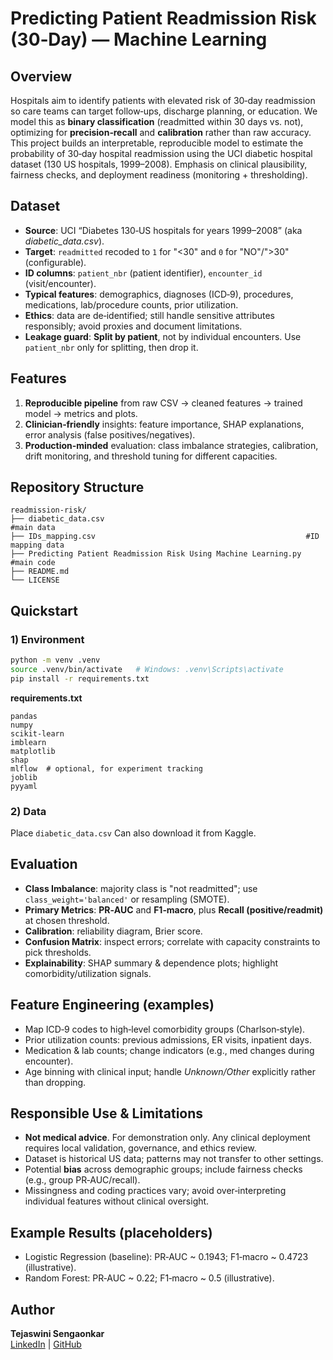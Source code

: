 # Predicting Patient Readmission Risk (30‑Day) — Machine Learning

## Overview
Hospitals aim to identify patients with elevated risk of 30‑day readmission so care teams can target follow‑ups, discharge planning, or education. We model this as **binary classification** (readmitted within 30 days vs. not), optimizing for **precision‑recall** and **calibration** rather than raw accuracy. This project builds an interpretable, reproducible model to estimate the probability of 30‑day hospital readmission using the UCI diabetic hospital dataset (130 US hospitals, 1999–2008). Emphasis on clinical plausibility, fairness checks, and deployment readiness (monitoring + thresholding).


##  Dataset

* **Source**: UCI “Diabetes 130‑US hospitals for years 1999–2008” (aka *diabetic\_data.csv*).
* **Target**: `readmitted` recoded to `1` for "<30" and `0` for "NO"/">30" (configurable).
* **ID columns**: `patient_nbr` (patient identifier), `encounter_id` (visit/encounter).
* **Typical features**: demographics, diagnoses (ICD‑9), procedures, medications, lab/procedure counts, prior utilization.
* **Ethics**: data are de‑identified; still handle sensitive attributes responsibly; avoid proxies and document limitations.
* **Leakage guard**: **Split by patient**, not by individual encounters. Use `patient_nbr` only for splitting, then drop it.


##  Features

1. **Reproducible pipeline** from raw CSV → cleaned features → trained model → metrics and plots.
2. **Clinician‑friendly** insights: feature importance, SHAP explanations, error analysis (false positives/negatives).
3. **Production‑minded** evaluation: class imbalance strategies, calibration, drift monitoring, and threshold tuning for different capacities.


##  Repository Structure

```
readmission-risk/
├── diabetic_data.csv                                             #main data 
├── IDs_mapping.csv                                               #ID mapping data
├── Predicting Patient Readmission Risk Using Machine Learning.py #main code
├── README.md
└── LICENSE
```

##  Quickstart

### 1) Environment

```bash
python -m venv .venv
source .venv/bin/activate   # Windows: .venv\Scripts\activate
pip install -r requirements.txt
```

**requirements.txt**

```
pandas
numpy
scikit-learn
imblearn
matplotlib
shap
mlflow  # optional, for experiment tracking
joblib
pyyaml
```

### 2) Data

Place `diabetic_data.csv`
Can also download it from Kaggle.


##  Evaluation 

* **Class Imbalance**: majority class is "not readmitted"; use `class_weight='balanced'` or resampling (SMOTE).
* **Primary Metrics**: **PR‑AUC** and **F1‑macro**, plus **Recall (positive/readmit)** at chosen threshold.
* **Calibration**: reliability diagram, Brier score.
* **Confusion Matrix**: inspect errors; correlate with capacity constraints to pick thresholds.
* **Explainability**: SHAP summary & dependence plots; highlight comorbidity/utilization signals.


##  Feature Engineering (examples)

* Map ICD‑9 codes to high‑level comorbidity groups (Charlson‑style).
* Prior utilization counts: previous admissions, ER visits, inpatient days.
* Medication & lab counts; change indicators (e.g., med changes during encounter).
* Age binning with clinical input; handle *Unknown/Other* explicitly rather than dropping.


##  Responsible Use & Limitations

* **Not medical advice**. For demonstration only. Any clinical deployment requires local validation, governance, and ethics review.
* Dataset is historical US data; patterns may not transfer to other settings.
* Potential **bias** across demographic groups; include fairness checks (e.g., group PR‑AUC/recall).
* Missingness and coding practices vary; avoid over‑interpreting individual features without clinical oversight.


##  Example Results (placeholders)

* Logistic Regression (baseline): PR‑AUC \~ 0.1943; F1‑macro \~ 0.4723 (illustrative).
* Random Forest: PR‑AUC \~ 0.22; F1‑macro \~ 0.5 (illustrative).

## Author
**Tejaswini Sengaonkar**  
[LinkedIn](https://www.linkedin.com/in/tejaswini-sengaonkar) | [GitHub](https://github.com/tsen057)


